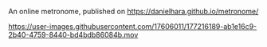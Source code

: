 An online metronome, published on https://danielhara.github.io/metronome/

https://user-images.githubusercontent.com/17606011/177216189-ab1e16c9-2b40-4759-8440-bd4bdb86084b.mov
